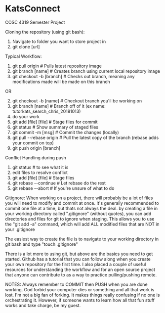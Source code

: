 # KatsConnect
COSC 4319 Semester Project

Cloning the repository (using git bash):
1. Navigate to folder you want to store project in
2. git clone [url]

Typical Workflow:
1. git pull origin          # Pulls latest repository image
2. git branch [name]        # Creates branch <name> using current local repository image
3. git checkout -b [branch]    # Checks out branch, meaning any modifications made will be made on this branch

OR
 
2. git checkout -b [name]      # Checkout branch you'll be working on
3. git branch [name]        # Branch off of it (ex name: tutorkats_search_chris_20181013)
4. do your work             
5. git add [file] [file]                 # Stage files for commit
6. git status                            # Show summary of staged files
7. git commit -m [msg]                   # Commit the changes (locally)
8. git pull --rebase origin <branch>     # Pull the latest copy of the branch (rebase adds your commit on top)
9. git push origin [branch]
 
Conflict Handling during push
1. git status                            # to see what it is
2. edit files to resolve conflict
3. git add [file] [file]                 # Stage files
4. git rebase --continue                 # Let rebase do the rest
5. git rebase --abort                    # If you're unsure of what to do
 
Gitignore:
When working on a project, there will probably be a lot of files you will need to modify and commit at once.
It's generally recommended to commit one file at a time, but thats not always the deal.
by creating a file in your working directory called ".gitignore" (without quotes), you can add directories and
files for git to ignore when staging. This allows you to use the "git add -a" command, which will add ALL modified
files that are NOT in your .gitignore

The easiest way to create the file is to navigate to your working directory in git bash and type "touch .gitignore"

There is a lot more to using git, but above are the basics you need to get started. Github has a tutorial that you can follow along when you create your own repository for the first time. I also placed a couple of useful resources for understanding the workflow and for an open source project that anyone can contribute to as a way to practice pulling/pushing remote.

NOTES:
Always remember to COMMIT then PUSH when you are done working. God forbid your computer dies or something and all that work is lost.
I'm not a big fan of forking. It makes things really confusing if no one is orchestrating it. However, if someone wants to learn how all that fun stuff works and take charge, be my guest.
